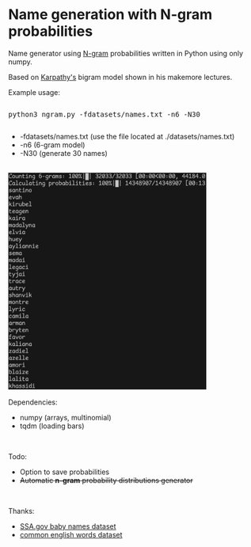 <h1>Name generation with N-gram probabilities</h1>

<p>Name generator using <a href="https://en.wikipedia.org/wiki/N-gram">N-gram</a> probabilities written in Python using only numpy.</p>

<p>Based on <a href="https://github.com/karpathy/makemore" target="_blank">Karpathy's</a> bigram model shown in his makemore lectures.</p>

<p>Example usage:</p>
<pre><p>python3 ngram.py -fdatasets/names.txt -n6 -N30</p></pre>
<ul>
    <li>-fdatasets/names.txt (use the file located at ./datasets/names.txt)</li>
    <li>-n6 (6-gram model)</li>
    <li>-N30 (generate 30 names)</li>
</ul>

<br>

<img src="preview.png" width="400px">

<br>

<p>Dependencies:</p>
<ul>
    <li>numpy (arrays, multinomial)</li>
    <li>tqdm (loading bars)</li>
</ul>

<br>

<p>Todo:</p>
<ul>
    <li>Option to save probabilities</li>
    <s><li>Automatic <b>n-gram</b> probability distributions generator</li></s>
</ul>

<br>

<p>Thanks:</p>
<ul>
<li><a href="https://www.ssa.gov/oact/babynames/" target="_blank">SSA.gov baby names dataset</a>
<li><a href="https://github.com/first20hours/google-10000-english/tree/master" target="_blank">common english words dataset</a></li>
</ul>
